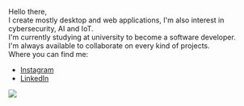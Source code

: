 Hello there, 
<br>
I create mostly desktop and web applications, I'm also interest in cybersecurity, AI and IoT.
<br>
I'm currently studying at university to become a software developer.
<br>
I'm always available to collaborate on every kind of projects.
<br>
Where you can find me:
- [Instagram](https://www.instagram.com/ivangiubilei/)
- [LinkedIn](https://www.linkedin.com/in/ivan-giubilei-6b317619b/)

<img align="center" src="https://github-readme-stats.vercel.app/api/top-langs/?username=ivangiubilei&theme=radical" />


<!---
Kawa-git/Kawa-git is a ✨ special ✨ repository because its `README.md` (this file) appears on your GitHub profile.
You can click the Preview link to take a look at your changes.
--->
